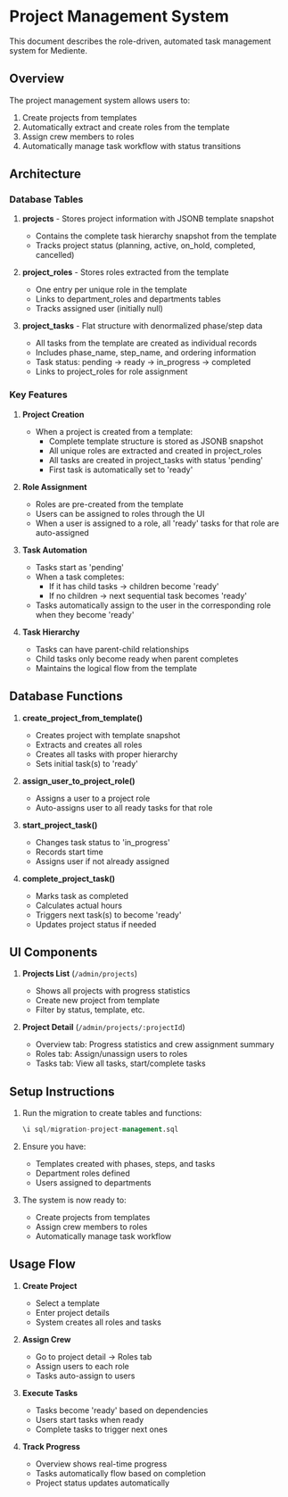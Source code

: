 # Project Management System

This document describes the role-driven, automated task management system for Mediente.

## Overview

The project management system allows users to:
1. Create projects from templates
2. Automatically extract and create roles from the template
3. Assign crew members to roles
4. Automatically manage task workflow with status transitions

## Architecture

### Database Tables

1. **projects** - Stores project information with JSONB template snapshot
   - Contains the complete task hierarchy snapshot from the template
   - Tracks project status (planning, active, on_hold, completed, cancelled)

2. **project_roles** - Stores roles extracted from the template
   - One entry per unique role in the template
   - Links to department_roles and departments tables
   - Tracks assigned user (initially null)

3. **project_tasks** - Flat structure with denormalized phase/step data
   - All tasks from the template are created as individual records
   - Includes phase_name, step_name, and ordering information
   - Task status: pending → ready → in_progress → completed
   - Links to project_roles for role assignment

### Key Features

1. **Project Creation**
   - When a project is created from a template:
     - Complete template structure is stored as JSONB snapshot
     - All unique roles are extracted and created in project_roles
     - All tasks are created in project_tasks with status 'pending'
     - First task is automatically set to 'ready'

2. **Role Assignment**
   - Roles are pre-created from the template
   - Users can be assigned to roles through the UI
   - When a user is assigned to a role, all 'ready' tasks for that role are auto-assigned

3. **Task Automation**
   - Tasks start as 'pending'
   - When a task completes:
     - If it has child tasks → children become 'ready'
     - If no children → next sequential task becomes 'ready'
   - Tasks automatically assign to the user in the corresponding role when they become 'ready'

4. **Task Hierarchy**
   - Tasks can have parent-child relationships
   - Child tasks only become ready when parent completes
   - Maintains the logical flow from the template

## Database Functions

1. **create_project_from_template()**
   - Creates project with template snapshot
   - Extracts and creates all roles
   - Creates all tasks with proper hierarchy
   - Sets initial task(s) to 'ready'

2. **assign_user_to_project_role()**
   - Assigns a user to a project role
   - Auto-assigns user to all ready tasks for that role

3. **start_project_task()**
   - Changes task status to 'in_progress'
   - Records start time
   - Assigns user if not already assigned

4. **complete_project_task()**
   - Marks task as completed
   - Calculates actual hours
   - Triggers next task(s) to become 'ready'
   - Updates project status if needed

## UI Components

1. **Projects List** (`/admin/projects`)
   - Shows all projects with progress statistics
   - Create new project from template
   - Filter by status, template, etc.

2. **Project Detail** (`/admin/projects/:projectId`)
   - Overview tab: Progress statistics and crew assignment summary
   - Roles tab: Assign/unassign users to roles
   - Tasks tab: View all tasks, start/complete tasks

## Setup Instructions

1. Run the migration to create tables and functions:
   ```sql
   \i sql/migration-project-management.sql
   ```

2. Ensure you have:
   - Templates created with phases, steps, and tasks
   - Department roles defined
   - Users assigned to departments

3. The system is now ready to:
   - Create projects from templates
   - Assign crew members to roles
   - Automatically manage task workflow

## Usage Flow

1. **Create Project**
   - Select a template
   - Enter project details
   - System creates all roles and tasks

2. **Assign Crew**
   - Go to project detail → Roles tab
   - Assign users to each role
   - Tasks auto-assign to users

3. **Execute Tasks**
   - Tasks become 'ready' based on dependencies
   - Users start tasks when ready
   - Complete tasks to trigger next ones

4. **Track Progress**
   - Overview shows real-time progress
   - Tasks automatically flow based on completion
   - Project status updates automatically
